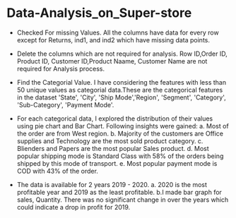 # Data-Analysis_on_Super-store

- Checked For missing Values. All the columns have data for every row except for Returns, ind1, and ind2 which have missing data points.

- Delete the columns which are not required for analysis. Row ID,Order ID, Product ID, Customer ID,Product Naame, Customer Name are not required for Analysis process.

- Find the Categorial Value. I have considering the features with less than 50 unique values as categorial data.These are the categorical features in the dataset 'State', 'City', 'Ship Mode','Region', 'Segment', 'Category', 'Sub-Category', 'Payment Mode'.

- For each categorical data, I explored the distribution of their values using pie chart and Bar Chart. Following insights were gained:
a. Most of the order are from West region. b. Majority of the customers are Office supplies and Technology are the most sold product category. c. Blienders and Papers are the most popular Sales product. d. Most popular shipping mode is Standard Class with 58% of the orders being shipped by this mode of transport. e. Most popular payment mode is COD with 43% of the order.

- The data is available for 2 years 2019 - 2020. a. 2020 is the most profitable year and 2019 as the least profitable. b.I made bar graph for sales, Quantity. There was no significant change in over the years which could indicate a drop in profit for 2019.
